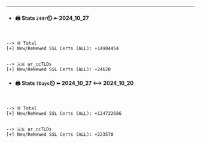 

---
- #### 🖨️ **Stats** `24Hr`⏲️ ➼ 2024_10_27
```console


--> 🌐 Total
[+] New/ReNewed SSL Certs (ALL): +14904454


--> 🇦🇷 ar_ccTLDs
[+] New/ReNewed SSL Certs (ALL): +24620

```

- #### 🖨️ **Stats** `7Days`⏲️ ➼ 2024_10_27 <--> 2024_10_20
```console


--> 🌐 Total
[+] New/ReNewed SSL Certs (ALL): +124722686


--> 🇦🇷 ar_ccTLDs
[+] New/ReNewed SSL Certs (ALL): +223570

```

